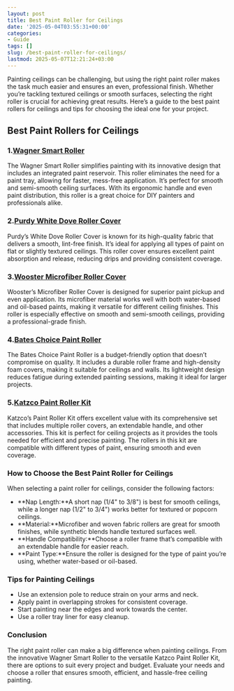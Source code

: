 ```yaml
---
layout: post
title: Best Paint Roller for Ceilings
date: '2025-05-04T03:55:31+00:00'
categories:
- Guide
tags: []
slug: /best-paint-roller-for-ceilings/
lastmod: 2025-05-07T12:21:24+03:00
---
```


Painting ceilings can be challenging, but using the right paint roller makes the task much easier and ensures an even, professional finish. Whether you’re tackling textured ceilings or smooth surfaces, selecting the right roller is crucial for achieving great results. Here’s a guide to the best paint rollers for ceilings and tips for choosing the ideal one for your project.
## Best Paint Rollers for Ceilings
### 1.[Wagner Smart Roller](https://www.amazon.com/dp/B00J2LRBO8?tag=p-policy-20)
The Wagner Smart Roller simplifies painting with its innovative design that includes an integrated paint reservoir. This roller eliminates the need for a paint tray, allowing for faster, mess-free application. It’s perfect for smooth and semi-smooth ceiling surfaces.
With its ergonomic handle and even paint distribution, this roller is a great choice for DIY painters and professionals alike.
### 2.[Purdy White Dove Roller Cover](https://www.amazon.com/dp/B074DQ23D6?tag=p-policy-20)
Purdy’s White Dove Roller Cover is known for its high-quality fabric that delivers a smooth, lint-free finish. It’s ideal for applying all types of paint on flat or slightly textured ceilings.
This roller cover ensures excellent paint absorption and release, reducing drips and providing consistent coverage.
### 3.[Wooster Microfiber Roller Cover](https://www.amazon.com/dp/B07ZQ2F5XZ?tag=p-policy-20)
Wooster’s Microfiber Roller Cover is designed for superior paint pickup and even application. Its microfiber material works well with both water-based and oil-based paints, making it versatile for different ceiling finishes.
This roller is especially effective on smooth and semi-smooth ceilings, providing a professional-grade finish.
### 4.[Bates Choice Paint Roller](https://www.amazon.com/dp/B00002N8OT?tag=p-policy-20)
The Bates Choice Paint Roller is a budget-friendly option that doesn’t compromise on quality. It includes a durable roller frame and high-density foam covers, making it suitable for ceilings and walls.
Its lightweight design reduces fatigue during extended painting sessions, making it ideal for larger projects.
### 5.[Katzco Paint Roller Kit](https://www.amazon.com/dp/B081TK4H75?tag=p-policy-20)
Katzco’s Paint Roller Kit offers excellent value with its comprehensive set that includes multiple roller covers, an extendable handle, and other accessories. This kit is perfect for ceiling projects as it provides the tools needed for efficient and precise painting.
The rollers in this kit are compatible with different types of paint, ensuring smooth and even coverage.
### How to Choose the Best Paint Roller for Ceilings
When selecting a paint roller for ceilings, consider the following factors:
- **Nap Length:**A short nap (1/4" to 3/8") is best for smooth ceilings, while a longer nap (1/2" to 3/4") works better for textured or popcorn ceilings.
- **Material:**Microfiber and woven fabric rollers are great for smooth finishes, while synthetic blends handle textured surfaces well.
- **Handle Compatibility:**Choose a roller frame that’s compatible with an extendable handle for easier reach.
- **Paint Type:**Ensure the roller is designed for the type of paint you’re using, whether water-based or oil-based.
### Tips for Painting Ceilings
- Use an extension pole to reduce strain on your arms and neck.
- Apply paint in overlapping strokes for consistent coverage.
- Start painting near the edges and work towards the center.
- Use a roller tray liner for easy cleanup.
### Conclusion
The right paint roller can make a big difference when painting ceilings. From the innovative Wagner Smart Roller to the versatile Katzco Paint Roller Kit, there are options to suit every project and budget. Evaluate your needs and choose a roller that ensures smooth, efficient, and hassle-free ceiling painting.
